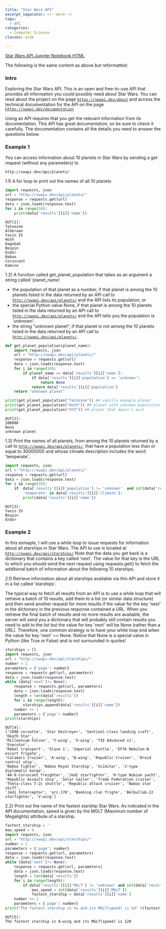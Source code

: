 ```yaml
---
title: "Star Wars API"
excerpt_separator: <!--more-->
tags:
  - API
categories:
  - Computer Science
classes: wide

---
```

[Star Wars API Jupyter Notebook HTML](/assets/html/star_wars_api.html)

The following is the same content as above but reformatted:

<h3>Intro</h3>

Exploring the Star Wars API. This is an open and free-to-use API that provides all information you could possibly need about Star Wars.
You can read about the project on the page <code>https://swapi.dev/about</code> and access the technical documentation for the API on the page <code>https://swapi.dev/documentation </code>

Using an API requires that you get the relevant information from its documentation. This API has great documentation, so be sure to check it carefully. The documentation contains all the details you need to answer the questions below.

<h3>Example 1</h3>

You can access information about 10 planets in Star Wars by sending a get request (without any parameters) to

    http://swapi.dev/api/planets/


1.1) A for loop to print out the names of all 10 planets

```python
import requests, json
url = "http://swapi.dev/api/planets/"
response = requests.get(url)
data = json.loads(response.text)
for i in range(10):
    print(data['results'][i]['name'])
```

    OUT[1]:
    Tatooine
    Alderaan
    Yavin IV
    Hoth
    Dagobah
    Bespin
    Endor
    Naboo
    Coruscant
    Kamino


1.2) A function called get_planet_population that takes as an argument a string called 'planet_name'.

- the population of that planet as a number, if that planet is among the 10 planets listed in the data returned by an API call to 
<code>http://swapi.dev/api/planets/</code> and the API lists its population; or
- the special Python value None, if that planet is among the 10 planets listed in the data returned by an API call to <code>http://swapi.dev/api/planets/</code> and the API tells you the population is 'unknown'.
- the string "unknown planet", if that planet is not among the 10 planets listed in the data returned by an API call to <code>http://swapi.dev/api/planets/</code>.


```python
def get_planet_population(planet_name):
    import requests, json
    url = "http://swapi.dev/api/planets/"
    response = requests.get(url)
    data = json.loads(response.text)
    for i in range(10):
        if planet_name == data['results'][i]['name']:
            if data['results'][i]['population'] == 'unknown':
                return None
            return data['results'][i]['population']
    return "unknown planet"

print(get_planet_population("Tatooine")) ## vanilla exmaple planet
print(get_planet_population("Hoth")) ## planet with unknown population
print(get_planet_population("XYZ")) ## planet that doesn't exit
```

    OUT[2]:
    200000
    None
    unknown planet


1.3) Print the names of all planets, from among the 10 planets returned by a call to <code>http://swapi.dev/api/planets/</code>, that have a population less than or equal to 30000000 and whose climate description includes the word 'temperate'.

```python
import requests, json
url = "http://swapi.dev/api/planets/"
response = requests.get(url)
data = json.loads(response.text)
for i in range(10):
    if  data['results'][i]['population'] != 'unknown'  and int(data['results'][i]['population']) <= 30000000 and \
        'temperate' in data['results'][i]['climate']:
        print(data['results'][i]['name'])
```

    OUT[3]:
    Yavin IV
    Bespin
    Endor


<h3>Example 2</h3>

In this exmaple, I will use a while loop to issue requests for information about all starships in Star Wars. The API to use is located at
<code>http://swapi.dev/api/starships/</code>
Note that the data you get back is a dictionary that contains a key called 'next'. The value for that key is the URL to which you should send the next request using requests.get() to fetch the additional batch of information about the following 10 starships.



2.1) Retrieve information about all starships available via this API and store it in a list called 'starships'.

The typical way to fetch all results from an API is to use a while loop that will retrieve a batch of 10 results, add them to a list (or similar data structure) and then send another request for more results if the value for the key 'next' in the dictionary in the previous response contained a URL. When you retrieve the final batch of results and no more results are available, the server will send you a dictionary that will probably still contain results you need to add to the list but the value for key 'next' will be None (rather than a URL). Therefore, one common strategy is to have your while loop end when the value for key 'next' == None. Notice that None is a special value in Python (like True or False) and is not surrounded in quotes!
```python
starships = []
import requests, json
url = "http://swapi.dev/api/starships/"
number = 1
parameters = {'page': number}
response = requests.get(url, parameters)
data = json.loads(response.text)
while (data['next']!= None):
    response = requests.get(url, parameters)
    data = json.loads(response.text)
    length = len(data['results'])
    for i in range(length):
        starships.append(data['results'][i]['name'])
    number += 1
    parameters = {'page': number}
print(starships)
```

    OUT[4]:
    ['CR90 corvette', 'Star Destroyer', 'Sentinel-class landing craft', 'Death Star', 
    'Millennium Falcon', 'Y-wing', 'X-wing', 'TIE Advanced x1', 'Executor', 
    'Rebel transport', 'Slave 1', 'Imperial shuttle', 'EF76 Nebulon-B escort frigate', 
    'Calamari Cruiser', 'A-wing', 'B-wing', 'Republic Cruiser', 'Droid control ship', 
    'Naboo fighter', 'Naboo Royal Starship', 'Scimitar', 'J-type diplomatic barge', 
    'AA-9 Coruscant freighter', 'Jedi starfighter', 'H-type Nubian yacht', 
    'Republic Assault ship', 'Solar Sailer', 'Trade Federation cruiser', 
    'Theta-class T-2c shuttle', 'Republic attack cruiser', 'Naboo star skiff', 
    'Jedi Interceptor', 'arc-170', 'Banking clan frigte', 'Belbullab-22 starfighter', 'V-wing']


2.2) Print out the name of the fastest starship Star Wars. As indicated in the API documentation, speed is given by the MGLT (Maximum number of Megalights) attribute of a starship.

```python
fastest_starship = ''
max_speed = 0
import requests, json
url = "http://swapi.dev/api/starships/"
number = 1
parameters = {'page': number}
response = requests.get(url, parameters)
data = json.loads(response.text)
while (data['next']!= None):
    response = requests.get(url, parameters)
    data = json.loads(response.text)
    length = len(data['results'])
    for i in range(length):
        if data['results'][i]['MGLT'] != 'unknown' and int(data['results'][i]['MGLT']) > max_speed:
            max_speed = int(data['results'][i]['MGLT'])
            fastest_starship = data['results'][i]['name']
    number += 1
    parameters = {'page': number}
print("The fastest starship is %s and its MGLT(speed) is %d" %(fastest_starship, max_speed))
```

    OUT[5]:
    The fastest starship is A-wing and its MGLT(speed) is 120